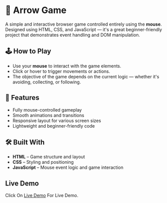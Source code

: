 # 🎯 Arrow Game

A simple and interactive browser game controlled entirely using the **mouse**. Designed using HTML, CSS, and JavaScript — it's a great beginner-friendly project that demonstrates event handling and DOM manipulation.

## 🕹️ How to Play

- Use your **mouse** to interact with the game elements.
- Click or hover to trigger movements or actions.
- The objective of the game depends on the current logic — whether it's avoiding, collecting, or following.

## 🚀 Features

- Fully mouse-controlled gameplay
- Smooth animations and transitions
- Responsive layout for various screen sizes
- Lightweight and beginner-friendly code

## 🛠️ Built With

- **HTML** – Game structure and layout
- **CSS** – Styling and positioning
- **JavaScript** – Mouse event logic and game interaction

## Live Demo 

Click On [Live Demo](Krishnaa-Kumar.github.io/Arrow-Game) For Live Demo.
